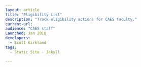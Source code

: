 ```yaml
---
layout: article
title: "Eligibility List"
description: "Track eligibility actions for CAES faculty."
current-url: 
audience: "CAES staff"
Launched: Jan 2018
developers:
  - Scott Kirkland
tags: 
  - Static Site - Jekyll

---
```

